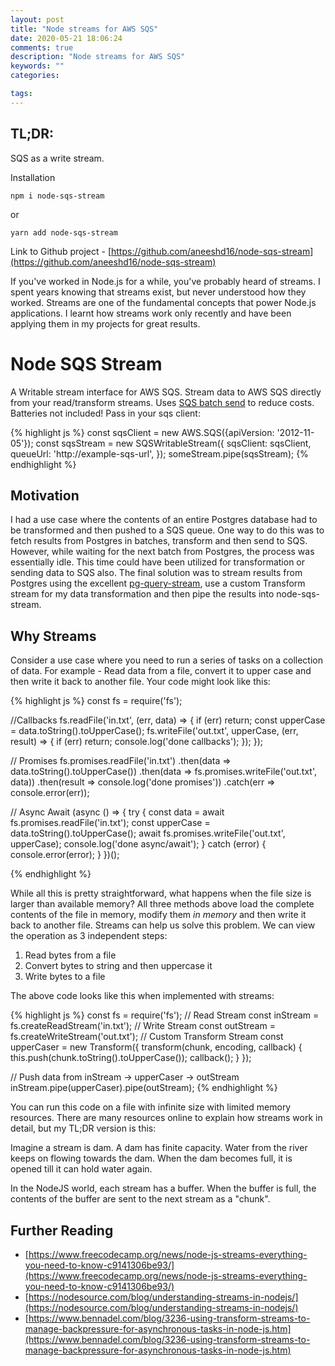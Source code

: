 ```yaml
---
layout: post
title: "Node streams for AWS SQS"
date: 2020-05-21 18:06:24
comments: true
description: "Node streams for AWS SQS"
keywords: ""
categories:

tags:
---
```


## TL;DR:
SQS as a write stream.

Installation
```
npm i node-sqs-stream
```
or
```
yarn add node-sqs-stream
```

Link to Github project - [https://github.com/aneeshd16/node-sqs-stream](https://github.com/aneeshd16/node-sqs-stream)

If you've worked in Node.js for a while, you've probably heard of streams. I spent years knowing that streams exist, but never understood how they worked. Streams are one of the fundamental concepts that power Node.js applications. I learnt how streams work only recently and have been applying them in my projects for great results.

# Node SQS Stream
A Writable stream interface for AWS SQS. Stream data to AWS SQS directly from your read/transform streams. Uses [SQS batch send](https://docs.aws.amazon.com/AWSSimpleQueueService/latest/APIReference/API_SendMessageBatch.html) to reduce costs. Batteries not included! Pass in your sqs client:

{% highlight js %}
const sqsClient = new AWS.SQS({apiVersion: '2012-11-05'});
const sqsStream = new SQSWritableStream({
    sqsClient: sqsClient,
    queueUrl: 'http://example-sqs-url',
});
someStream.pipe(sqsStream);
{% endhighlight %}

## Motivation
I had a use case where the contents of an entire Postgres database had to be transformed and then pushed to a SQS queue. One way to do this was to fetch results from Postgres in batches, transform and then send to SQS. However, while waiting for the next batch from Postgres, the process was essentially idle. This time could have been utilized for transformation or sending data to SQS also. The final solution was to stream results from Postgres using the excellent [pg-query-stream](https://www.npmjs.com/package/pg-query-stream), use a custom Transform stream for my data transformation and then pipe the results into node-sqs-stream. 

## Why Streams
Consider a use case where you need to run a series of tasks on a collection of data. For example - Read data from a file, convert it to upper case and then write it back to another file. Your code might look like this:

{% highlight js %}
const fs = require('fs');

//Callbacks
fs.readFile('in.txt', (err, data) => {
	if (err) return;
	const upperCase = data.toString().toUpperCase();
	fs.writeFile('out.txt', upperCase, (err, result) => {
		if (err) return;
		console.log('done callbacks');
	});
});

// Promises
fs.promises.readFile('in.txt')
	.then(data => data.toString().toUpperCase())
	.then(data => fs.promises.writeFile('out.txt', data))
	.then(result => console.log('done promises'))
	.catch(err => console.error(err));

// Async Await
(async () => {
	try {
		const data = await fs.promises.readFile('in.txt');
		const upperCase = data.toString().toUpperCase();
		await fs.promises.writeFile('out.txt', upperCase);
		console.log('done async/await');
	} catch (error) {
		console.error(error);
	}
})();

{% endhighlight %}


While all this is pretty straightforward, what happens when the file size is larger than available memory? All three methods above load the complete contents of the file in memory, modify them *in memory* and then write it back to another file. Streams can help us solve this problem. We can view the operation as 3 independent steps:
1. Read bytes from a file
2. Convert bytes to string and then uppercase it
3. Write bytes to a file

The above code looks like this when implemented with streams:

{% highlight js %}
const fs = require('fs');
// Read Stream
const inStream = fs.createReadStream('in.txt');
// Write Stream
const outStream = fs.createWriteStream('out.txt');
// Custom Transform Stream
const upperCaser = new Transform({
  transform(chunk, encoding, callback) {
    this.push(chunk.toString().toUpperCase());
    callback();
  }
});

// Push data from inStream -> upperCaser -> outStream
inStream.pipe(upperCaser).pipe(outStream);
{% endhighlight %}

You can run this code on a file with infinite size with limited memory resources. There are many resources online to explain how streams work in detail, but my TL;DR version is this:

Imagine a stream is dam. A dam has finite capacity. Water from the river keeps on flowing towards the dam. When the dam becomes full, it is opened till it can hold water again. 

In the NodeJS world, each stream has a buffer. When the buffer is full, the contents of the buffer are sent to the next stream as a "chunk".

## Further Reading
* [https://www.freecodecamp.org/news/node-js-streams-everything-you-need-to-know-c9141306be93/](https://www.freecodecamp.org/news/node-js-streams-everything-you-need-to-know-c9141306be93/)
* [https://nodesource.com/blog/understanding-streams-in-nodejs/](https://nodesource.com/blog/understanding-streams-in-nodejs/)
* [https://www.bennadel.com/blog/3236-using-transform-streams-to-manage-backpressure-for-asynchronous-tasks-in-node-js.htm](https://www.bennadel.com/blog/3236-using-transform-streams-to-manage-backpressure-for-asynchronous-tasks-in-node-js.htm)